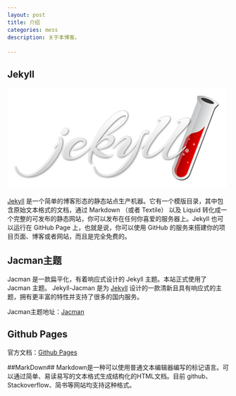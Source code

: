 ```yaml
---
layout: post
title: 介绍
categories: mess
description: 关于本博客。

---
```


## Jekyll ##
![Jekyll](/assets/img/jekyll.jpg)

[Jekyll](http://jekyll.bootcss.com/) 是一个简单的博客形态的静态站点生产机器。它有一个模版目录，其中包含原始文本格式的文档，通过 Markdown （或者 Textile） 以及 Liquid 转化成一个完整的可发布的静态网站，你可以发布在任何你喜爱的服务器上。Jekyll 也可以运行在 GitHub Page 上，也就是说，你可以使用 GitHub 的服务来搭建你的项目页面、博客或者网站，而且是完全免费的。

## Jacman主题 ##
Jacman 是一款扁平化，有着响应式设计的 Jekyll 主题。本站正式使用了 Jacman 主题。
Jekyll-Jacman 是为 [Jekyll](http://jekyllrb.com) 设计的一款清新且具有响应式的主题，拥有更丰富的特性并支持了很多的国内服务。

Jacman主题地址：[Jacman](http://jekyllthemes.org/themes/jacman/)

## Github Pages ##
官方文档：[Github Pages](https://pages.github.com/)


##MarkDown##
Markdown是一种可以使用普通文本编辑器编写的标记语言。可以通过简单、易读易写的文本格式生成结构化的HTML文档。目前 github、Stackoverflow、简书等网站均支持这种格式。



